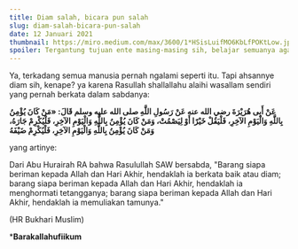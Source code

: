 ```yaml
---
title: Diam salah, bicara pun salah
slug: diam-salah-bicara-pun-salah
date: 12 Januari 2021
thumbnail: https://miro.medium.com/max/3600/1*HSisLuifMO6KbLfPOKtLow.jpeg
spoiler: Tergantung tujuan ente masing-masing sih, belajar semuanya agar apa ?, belajar semaunya agar apa ?.
---
```


Ya, terkadang semua manusia pernah ngalami seperti itu. Tapi ahsannye diam sih, kenape? ya karena Rasullah shallallahu alaihi wasallam sendiri yang pernah berkata dalam sabdanya:

**عَنْ أَبِى هُرَيْرَةَ رضي الله عنه عَنْ رَسُولِ اللَّهِ صلى الله عليه وسلم قَالَ: «مَنْ كَانَ يُؤْمِنُ بِاللَّهِ وَالْيَوْمِ الآخِرِ، فَلْيَقُلْ خَيْرًا أَوْ لِيَصْمُتْ، وَمَنْ كَانَ يُؤْمِنُ بِاللَّهِ وَالْيَوْمِ الآخِرِ، فَلْيُكْرِمْ جَارَهُ، وَمَنْ كَانَ يُؤْمِنُ بِاللَّهِ وَالْيَوْمِ الآخِرِ، فَلْيُكْرِمْ ضَيْفَهُ**

yang artinye:

Dari Abu Hurairah RA bahwa Rasulullah SAW bersabda, "Barang siapa beriman kepada Allah dan Hari Akhir, hendaklah ia berkata baik atau diam; barang siapa beriman kepada Allah dan Hari Akhir, hendaklah ia menghormati tetangganya; barang siapa beriman kepada Allah dan Hari Akhir, hendaklah ia memuliakan tamunya."

(HR Bukhari Muslim)

***Barakallahufiikum**